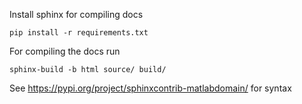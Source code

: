 Install sphinx for compiling docs

`pip install -r requirements.txt`

For compiling the docs run

`sphinx-build -b html source/ build/`

See https://pypi.org/project/sphinxcontrib-matlabdomain/ for syntax